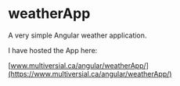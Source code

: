 # weatherApp
A very simple Angular weather application.

I have hosted the App here:

  [www.multiversial.ca/angular/weatherApp/](https://www.multiversial.ca/angular/weatherApp/)
